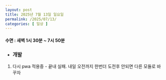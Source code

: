 ```yaml
---
layout: post
title: 2025년 7월 13일 일요일
permalink: /2025/07/13/
categories: [ 일상 ]
---
```

#### 수면 : 새벽 1시 30분 ~ 7시 50분

* ### 개발
1. 다시 pwa 적용중 - 끝내 실패. 내일 오전까지 한번더 도전후 안되면 다른 모듈로 바꾸자
